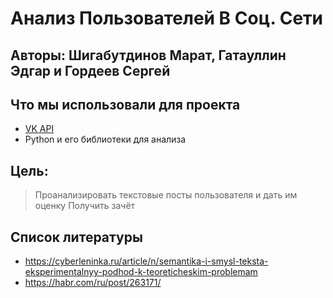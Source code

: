 # Анализ Пользователей В Соц. Cети
## Авторы: Шигабутдинов Марат, Гатауллин Эдгар и Гордеев Сергей

## Что мы использовали для проекта
  - [VK API](https://vk-api.readthedocs.io/en/latest/)
  - Python и его библиотеки для анализа

## Цель:
> Проанализировать текстовые посты пользователя и дать им оценку
> Получить зачёт

## Список литературы
* https://cyberleninka.ru/article/n/semantika-i-smysl-teksta-eksperimentalnyy-podhod-k-teoreticheskim-problemam 
* https://habr.com/ru/post/263171/

